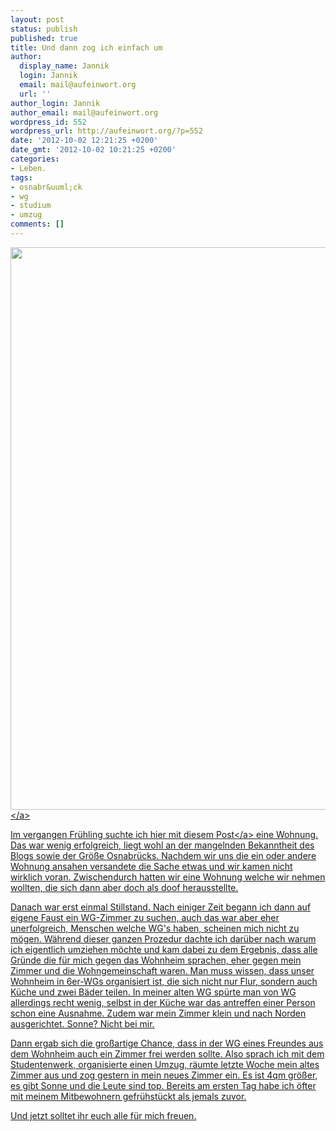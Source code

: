 ```yaml
---
layout: post
status: publish
published: true
title: Und dann zog ich einfach um
author:
  display_name: Jannik
  login: Jannik
  email: mail@aufeinwort.org
  url: ''
author_login: Jannik
author_email: mail@aufeinwort.org
wordpress_id: 552
wordpress_url: http://aufeinwort.org/?p=552
date: '2012-10-02 12:21:25 +0200'
date_gmt: '2012-10-02 10:21:25 +0200'
categories:
- Leben.
tags:
- osnabr&uuml;ck
- wg
- studium
- umzug
comments: []
---
```

<p><a href="http:&#47;&#47;res.cloudinary.com&#47;aufeinwort-org&#47;image&#47;upload&#47;v1382562683&#47;2012-10-01-10_23_44_abfm0y.jpg"><img src="http:&#47;&#47;res.cloudinary.com&#47;aufeinwort-org&#47;image&#47;upload&#47;h_800,w_600&#47;v1382562683&#47;2012-10-01-10_23_44_abfm0y.jpg" alt="" title="2012-10-01 10.23.44" width="900" class="aligncenter size-large wp-image-559" &#47;><&#47;a></p>
<p>Im vergangen Fr&uuml;hling suchte ich hier mit <a href="http:&#47;&#47;aufeinwort.org&#47;2012&#47;04&#47;wohnungssuchsache&#47;">diesem Post<&#47;a> eine Wohnung. Das war wenig erfolgreich, liegt wohl an der mangelnden Bekanntheit des Blogs sowie der Gr&ouml;&szlig;e Osnabr&uuml;cks. Nachdem wir uns die ein oder andere Wohnung ansahen versandete die Sache etwas und wir kamen nicht wirklich voran. Zwischendurch hatten wir eine Wohnung welche wir nehmen wollten, die sich dann aber doch als doof herausstellte. </p>
<p>Danach war erst einmal Stillstand. Nach einiger Zeit begann ich dann auf eigene Faust ein WG-Zimmer zu suchen, auch das war aber eher unerfolgreich, Menschen welche WG's haben, scheinen mich nicht zu m&ouml;gen. W&auml;hrend dieser ganzen Prozedur dachte ich dar&uuml;ber nach warum ich eigentlich umziehen m&ouml;chte und kam dabei zu dem Ergebnis, dass alle Gr&uuml;nde die f&uuml;r mich gegen das Wohnheim sprachen, eher gegen mein Zimmer und die Wohngemeinschaft waren. Man muss wissen, dass unser Wohnheim in 6er-WGs organisiert ist, die sich nicht nur Flur, sondern auch K&uuml;che und zwei B&auml;der teilen. In meiner alten WG sp&uuml;rte man von WG allerdings recht wenig, selbst in der K&uuml;che war das antreffen einer Person schon eine Ausnahme. Zudem war mein Zimmer klein und nach Norden ausgerichtet. Sonne? Nicht bei mir.</p>
<p>Dann ergab sich die gro&szlig;artige Chance, dass in der WG eines Freundes aus dem Wohnheim auch ein Zimmer frei werden sollte. Also sprach ich mit dem Studentenwerk, organisierte einen Umzug, r&auml;umte letzte Woche mein altes Zimmer aus und zog gestern in mein neues Zimmer ein. Es ist 4qm gr&ouml;&szlig;er, es gibt Sonne und die Leute sind top. Bereits am ersten Tag habe ich &ouml;fter mit meinem Mitbewohnern gefr&uuml;hst&uuml;ckt als jemals zuvor. </p>
<p>Und jetzt solltet ihr euch alle f&uuml;r mich freuen. </p>
